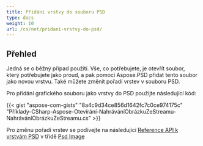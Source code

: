 ```yaml
---
title: Přidání vrstvy do souboru PSD
type: docs
weight: 10
url: /cs/net/pridani-vrstvy-do-psd/
---
```


## **Přehled**
Jedná se o běžný případ použití. Vše, co potřebujete, je otevřít soubor, který potřebujete jako proud, a pak pomocí Aspose.PSD přidat tento soubor jako novou vrstvu. Také můžete změnit pořadí vrstev v souboru PSD.


Pro přidání grafického souboru jako vrstvy do PSD použijte následující kód:

{{< gist "aspose-com-gists" "8a4c9d34ce856d1642fc7c0ce974175c" "Příklady-CSharp-Aspose-Otevírání-NahráváníObrázkuZeStreamu-NahráváníObrázkuZeStreamu.cs" >}}


Pro změnu pořadí vrstev se podívejte na následující [Reference API k vrstvám PSD](https://reference.aspose.com/psd/net/aspose.psd.fileformats.psd/psdimage/properties/layers) v třídě [Psd Image](https://reference.aspose.com/psd/net/aspose.psd.fileformats.psd/psdimage)

